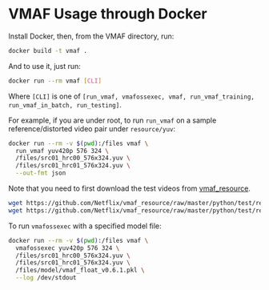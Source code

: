 VMAF Usage through Docker
========================

Install Docker, then, from the VMAF directory, run:

```sh
docker build -t vmaf .
```

And to use it, just run:

```sh
docker run --rm vmaf [CLI]
```

Where `[CLI]` is one of `[run_vmaf, vmafossexec, vmaf, run_vmaf_training, run_vmaf_in_batch, run_testing]`.

For example, if you are under root, to run `run_vmaf` on a sample reference/distorted video pair under `resource/yuv`:

```sh
docker run --rm -v $(pwd):/files vmaf \
  run_vmaf yuv420p 576 324 \
  /files/src01_hrc00_576x324.yuv \
  /files/src01_hrc01_576x324.yuv \
  --out-fmt json
```

Note that you need to first download the test videos from [vmaf_resource](https://github.com/Netflix/vmaf_resource/tree/master/python/test/resource).
```sh
wget https://github.com/Netflix/vmaf_resource/raw/master/python/test/resource/yuv/src01_hrc00_576x324.yuv
wget https://github.com/Netflix/vmaf_resource/raw/master/python/test/resource/yuv/src01_hrc01_576x324.yuv
```

To run `vmafossexec` with a specified model file:

```sh
docker run --rm -v $(pwd):/files vmaf \
  vmafossexec yuv420p 576 324 \
  /files/src01_hrc00_576x324.yuv \
  /files/src01_hrc01_576x324.yuv \
  /files/model/vmaf_float_v0.6.1.pkl \
  --log /dev/stdout
```
